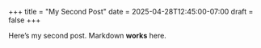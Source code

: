+++
title = "My Second Post"
date  = 2025-04-28T12:45:00-07:00
draft = false
+++

Here’s my second post. Markdown **works** here.

